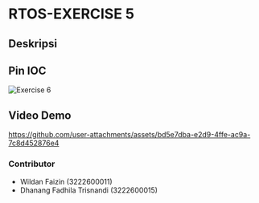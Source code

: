 # RTOS-EXERCISE 5
## Deskripsi
## Pin IOC
![Exercise 6](https://github.com/user-attachments/assets/45d20600-90d9-4e65-8ad7-d3694e4c801b)
## Video Demo
https://github.com/user-attachments/assets/bd5e7dba-e2d9-4ffe-ac9a-7c8d452876e4
### Contributor
- Wildan Faizin (3222600011)
- Dhanang Fadhila Trisnandi (3222600015)

